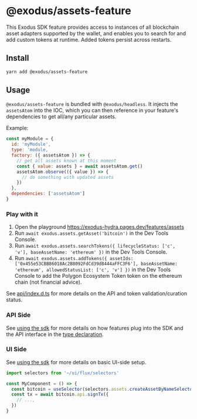 # @exodus/assets-feature

This Exodus SDK feature provides access to instances of all blockchain asset adapters supported by the wallet, and enables you to search for and add custom tokens at runtime. Added tokens persist across restarts.

## Install

```sh
yarn add @exodus/assets-feature
```

## Usage

`@exodus/assets-feature` is bundled with `@exodus/headless`. It injects the `assetsAtom` into the IOC, which you can then reference in your feature's dependencies to get all/any particular assets.

Example:

```js
const myModule = {
  id: 'myModule',
  type: 'module,
  factory: ({ assetsAtom }) => {
    // get all assets known at this moment
    const { value: assets } = await assetsAtom.get()
    assetsAtom.observe(({ value }) => {
      // do something with updated assets
    })
  },
  dependencies: ['assetsAtom']
}
```

### Play with it

1. Open the playground https://exodus-hydra.pages.dev/features/assets
2. Run `await exodus.assets.getAsset('bitcoin')` in the Dev Tools Console.
3. Run `await exodus.assets.searchTokens({ lifecycleStatus: ['c', 'v'], baseAssetName: 'ethereum' })` in the Dev Tools Console.
4. Run `await exodus.assets.addTokens({ assetIds: ['0x455e53CBB86018Ac2B8092FdCd39d8444aFFC3F6'], baseAssetName: 'ethereum', allowedStatusList: ['c', 'v'] })` in the Dev Tools Console to add the Polygon Ecosystem Token token on the ethereum chain (not financial advice).

See [api/index.d.ts](./api/index.d.ts) for more details on the API and token validation/curation status.

### API Side

See [using the sdk](../../docs/docs-website/docs/development/using-the-sdk.md#setup-the-api-side) for more details on how features plug into the SDK and the API interface in the [type declaration](./api/index.d.ts).

### UI Side

See [using the sdk](../../docs/docs-website/docs/development/using-the-sdk.md#events) for more details on basic UI-side setup.

```js
import selectors from '~/ui/flux/selectors'

const MyComponent = () => {
  const bitcoin = useSelector(selectors.assets.createAssetByNameSelector('bitcoin'))
  const tx = await bitcoin.api.signTx({
    // ...,
  })
}
```
